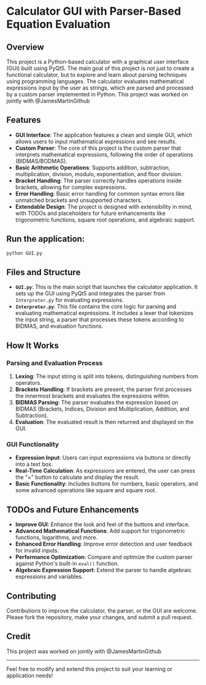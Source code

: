 # Calculator GUI with Parser-Based Equation Evaluation

## Overview

This project is a Python-based calculator with a graphical user interface (GUI) built using PyQt5. The main goal of this project is not just to create a functional calculator, but to explore and learn about parsing techniques using programming languages. The calculator evaluates mathematical expressions input by the user as strings, which are parsed and processed by a custom parser implemented in Python. This project was worked on jointly with @JamesMartinGithub 

## Features

- **GUI Interface**: The application features a clean and simple GUI, which allows users to input mathematical expressions and see results.
- **Custom Parser**: The core of this project is the custom parser that interprets mathematical expressions, following the order of operations (BIDMAS/BODMAS).
- **Basic Arithmetic Operations**: Supports addition, subtraction, multiplication, division, modulo, exponentiation, and floor division.
- **Bracket Handling**: The parser correctly handles operations inside brackets, allowing for complex expressions.
- **Error Handling**: Basic error handling for common syntax errors like unmatched brackets and unsupported characters.
- **Extendable Design**: The project is designed with extensibility in mind, with TODOs and placeholders for future enhancements like trigonometric functions, square root operations, and algebraic support.

## **Run the application**:
   ```bash
   python GUI.py
   ```

## Files and Structure

- **`GUI.py`**: This is the main script that launches the calculator application. It sets up the GUI using PyQt5 and integrates the parser from `Interpreter.py` for evaluating expressions.
- **`Interpreter.py`**: This file contains the core logic for parsing and evaluating mathematical expressions. It includes a lexer that tokenizes the input string, a parser that processes these tokens according to BIDMAS, and evaluation functions.

## How It Works

### Parsing and Evaluation Process

1. **Lexing**: The input string is split into tokens, distinguishing numbers from operators.
2. **Brackets Handling**: If brackets are present, the parser first processes the innermost brackets and evaluates the expressions within.
3. **BIDMAS Parsing**: The parser evaluates the expression based on BIDMAS (Brackets, Indices, Division and Multiplication, Addition, and Subtraction).
4. **Evaluation**: The evaluated result is then returned and displayed on the GUI.

### GUI Functionality

- **Expression Input**: Users can input expressions via buttons or directly into a text box.
- **Real-Time Calculation**: As expressions are entered, the user can press the "=" button to calculate and display the result.
- **Basic Functionality**: Includes buttons for numbers, basic operators, and some advanced operations like square and square root.

## TODOs and Future Enhancements

- **Improve GUI**: Enhance the look and feel of the buttons and interface.
- **Advanced Mathematical Functions**: Add support for trigonometric functions, logarithms, and more.
- **Enhanced Error Handling**: Improve error detection and user feedback for invalid inputs.
- **Performance Optimization**: Compare and optimize the custom parser against Python's built-in `eval()` function.
- **Algebraic Expression Support**: Extend the parser to handle algebraic expressions and variables.

## Contributing

Contributions to improve the calculator, the parser, or the GUI are welcome. Please fork the repository, make your changes, and submit a pull request.

## Credit

This project was worked on jointly with @JamesMartinGithub 

---

Feel free to modify and extend this project to suit your learning or application needs!
